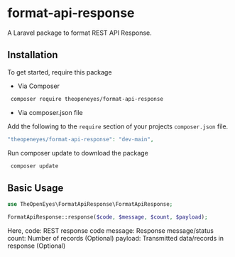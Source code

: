 # format-api-response
 A Laravel package to format REST API Response.
 
## Installation

To get started, require this package

- Via Composer

``` bash
 composer require theopeneyes/format-api-response
```

- Via composer.json file

Add the following to the `require` section of your projects `composer.json` file.
``` php
"theopeneyes/format-api-response": "dev-main",
```

Run composer update to download the package

``` bash
 composer update
```

## Basic Usage

```php
use TheOpenEyes\FormatApiResponse\FormatApiResponse;

FormatApiResponse::response($code, $message, $count, $payload);
```

Here,
code: REST response code
message: Response message/status
count: Number of records (Optional)
payload: Transmitted data/records in response (Optional)
